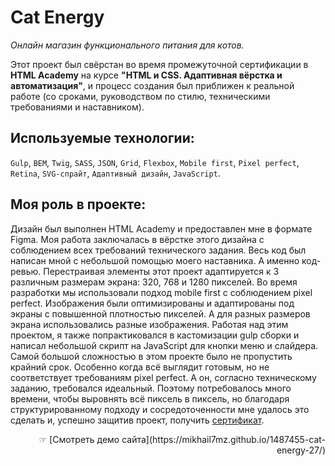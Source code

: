 # Cat Energy
_Онлайн магазин функционального питания для котов._

Этот проект был свёрстан во время промежуточной сертификации в **HTML Academy** на курсе **"HTML и CSS. Адаптивная вёрстка и автоматизация"**, и процесс создания был приближен к реальной работе (со сроками, руководством по стилю, техническими требованиями и наставником).

## Используемые технологии: 
`Gulp`, `BEM`, `Twig`, `SASS`, `JSON`, `Grid`, `Flexbox`, `Mobile first`, `Pixel perfect`, `Retina`, `SVG-спрайт`,  `Адаптивный дизайн`, `JavaScript`.

## Моя роль в проекте: 
Дизайн был выполнен HTML Academy и предоставлен мне в формате Figma. Моя работа заключалась в вёрстке этого дизайна с соблюдением всех требований технического задания. Весь код был написан мной с небольшой помощью моего наставника. А именно код-ревью. Перестраивая элементы этот проект адаптируется к 3 различным размерам экрана: 320, 768 и 1280 пикселей. Во время разработки мы использовали подход mobile first с соблюдением pixel perfect. Изображения были оптимизированы и адаптированы под экраны с повышенной плотностью пикселей. А для разных размеров экрана использовались разные изображения. Работая над этим проектом, я также попрактиковался в кастомизации gulp сборки и написал небольшой скрипт на JavaScript для кнопки меню и слайдера. Самой большой сложностью в этом проекте было не пропустить крайний срок. Особенно когда всё выглядит готовым, но не соответствует требованиям pixel perfect. А он, согласно техническому заданию, требовался идеальный. Поэтому потребовалось много времени, чтобы выровнять всё пиксель в пиксель, но благодаря структурированному подходу и сосредоточенности мне удалось это сделать и, успешно защитив проект, получить [сертификат](https://assets.htmlacademy.ru/certificates/intensive/369/1487455.pdf?1686493975). 

<p align="right">
  ☞ [Смотреть демо сайта](https://mikhail7mz.github.io/1487455-cat-energy-27/)
</p>
